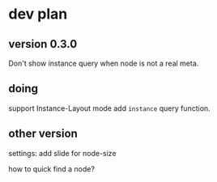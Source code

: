 # dev plan

## version 0.3.0

Don't show instance query when node is not a real meta.

## doing

support Instance-Layout mode
add `instance` query function.

## other version

settings: add slide for node-size

how to quick find a node?


